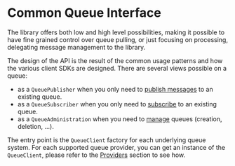 # Common Queue Interface

The library offers both low and high level possibilities, making it possible to have fine grained control over queue pulling, or just focusing on processing, delegating message management to the library.

The design of the API is the result of the common usage patterns and how the various client SDKs are designed.
There are several views possible on a queue:

 - as a `QueuePublisher` when you only need to [publish messages](publishing.md) to an existing queue.
 - as a `QueueSubscriber` when you only need to [subscribe](subscribing.md) to an existing queue.
 - as a `QueueAdministration` when you need to [manage](administration.md) queues (creation, deletion, ...).

The entry point is the `QueueClient` factory for each underlying queue system.
For each supported queue provider, you can get an instance of the `QueueClient`, please refer to the [Providers](../systems/sqs.md) section to see how.
